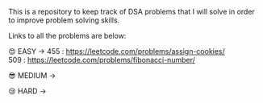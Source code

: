 This is a repository to keep track of DSA problems that I will solve in order to improve problem solving skills.

Links to all the problems are below: 

😍 EASY -> 
455 : https://leetcode.com/problems/assign-cookies/  
509 : https://leetcode.com/problems/fibonacci-number/

😎 MEDIUM -> 


😢 HARD ->
